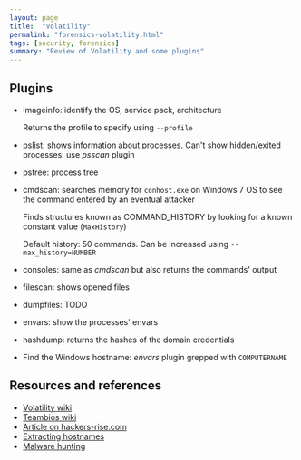 ```yaml
---
layout: page
title:  "Volatility"
permalink: "forensics-volatility.html"
tags: [security, forensics]
summary: "Review of Volatility and some plugins"
---
```


## Plugins
* imageinfo: identify the OS, service pack, architecture

  Returns the profile to specify using `--profile`
* pslist: shows information about processes. Can't show hidden/exited processes: use *psscan* plugin
* pstree: process tree
* cmdscan: searches memory for `conhost.exe` on Windows 7 OS to see the command entered by an eventual attacker

  Finds structures known as COMMAND_HISTORY by looking for a known constant value (`MaxHistory`)

  Default history: 50 commands. Can be increased using `--max_history=NUMBER`
* consoles: same as *cmdscan* but also returns the commands' output
* filescan: shows opened files
* dumpfiles: TODO
* envars: show the processes' envars
* hashdump: returns the hashes of the domain credentials
* Find the Windows hostname: *envars* plugin grepped with `COMPUTERNAME`

## Resources and references
* [Volatility wiki](https://github.com/volatilityfoundation/volatility/wiki)
* [Teambios wiki](https://teambi0s.gitlab.io/bi0s-wiki/forensics/volatility/)
* [Article on hackers-rise.com](https://www.hackers-arise.com/single-post/2016/09/27/Digital-Forensics-Part-2-Live-Memory-Acquisition-and-Analysis)
* [Extracting hostnames](https://www.aldeid.com/wiki/Volatility/Retrieve-hostname)
* [Malware hunting](https://technical.nttsecurity.com/post/102egyy/hunting-malware-with-memory-analysis)
